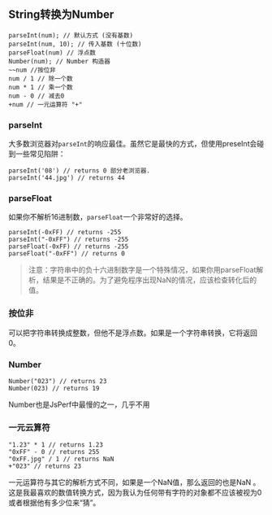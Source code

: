 ## String转换为Number

    parseInt(num); // 默认方式 (没有基数)
    parseInt(num, 10); // 传入基数 (十位数)
    parseFloat(num) // 浮点数
    Number(num); // Number 构造器
    ~~num //按位非
    num / 1 // 除一个数
    num * 1 // 乘一个数
    num - 0 // 减去0
    +num // 一元运算符 "+"

### parseInt

大多数浏览器对`parseInt`的响应最佳。虽然它是最快的方式，但使用preseInt会碰到一些常见陷阱：

    parseInt('08') // returns 0 部分老浏览器.
    parseInt('44.jpg') // returns 44

### parseFloat

如果你不解析16进制数，`parseFloat`一个非常好的选择。

    parseInt(-0xFF) // returns -255
    parseInt("-0xFF") // returns -255
    parseFloat(-0xFF) // returns -255
    parseFloat("-0xFF") // returns 0

> 注意：字符串中的负十六进制数字是一个特殊情况，如果你用parseFloat解析，结果是不正确的。为了避免程序出现NaN的情况，应该检查转化后的值。

### 按位非

可以把字符串转换成整数，但他不是浮点数。如果是一个字符串转换，它将返回0。

### Number

    Number("023") // returns 23
    Number(023) // returns 19

Number也是JsPerf中最慢的之一，几乎不用

### 一元云算符

    "1.23" * 1 // returns 1.23
    "0xFF" - 0 // returns 255
    "0xFF.jpg" / 1 // returns NaN
    +"023" // returns 23

一元运算符与其它的解析方式不同，如果是一个NaN值，那么返回的也是NaN 。这是我最喜欢的数值转换方式，因为我认为任何带有字符的对象都不应该被视为0或者根据他有多少位来“猜”。
